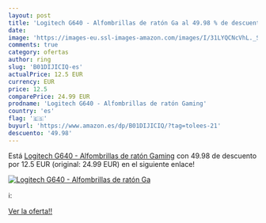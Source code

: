 ```yaml
---
layout: post
title: 'Logitech G640 - Alfombrillas de ratón Ga al 49.98 % de descuento'
date: 
image: 'https://images-eu.ssl-images-amazon.com/images/I/31LYQCNcVhL._SL200_.jpg'
comments: true
category: ofertas
author: ring
slug: 'B01DIJICIQ-es'
actualPrice: 12.5 EUR
currency: EUR
price: 12.5
comparePrice: 24.99 EUR
prodname: 'Logitech G640 - Alfombrillas de ratón Gaming'
country: 'es'
flag: '🇪🇸'
buyurl: 'https://www.amazon.es/dp/B01DIJICIQ/?tag=tolees-21'
descuento: '49.98'
---
```


Está [Logitech G640 - Alfombrillas de ratón Gaming](https://www.amazon.es/dp/B01DIJICIQ/?tag=tolees-21) con 49.98 de descuento por 12.5 EUR (original: 24.99 EUR) en el siguiente enlace!

[![Logitech G640 - Alfombrillas de ratón Ga](https://images-eu.ssl-images-amazon.com/images/I/31LYQCNcVhL._SL200_.jpg)](https://www.amazon.es/dp/B01DIJICIQ/?tag=tolees-21)

ℹ️:


[Ver la oferta!!](https://www.amazon.es/dp/B01DIJICIQ/?tag=tolees-21)
